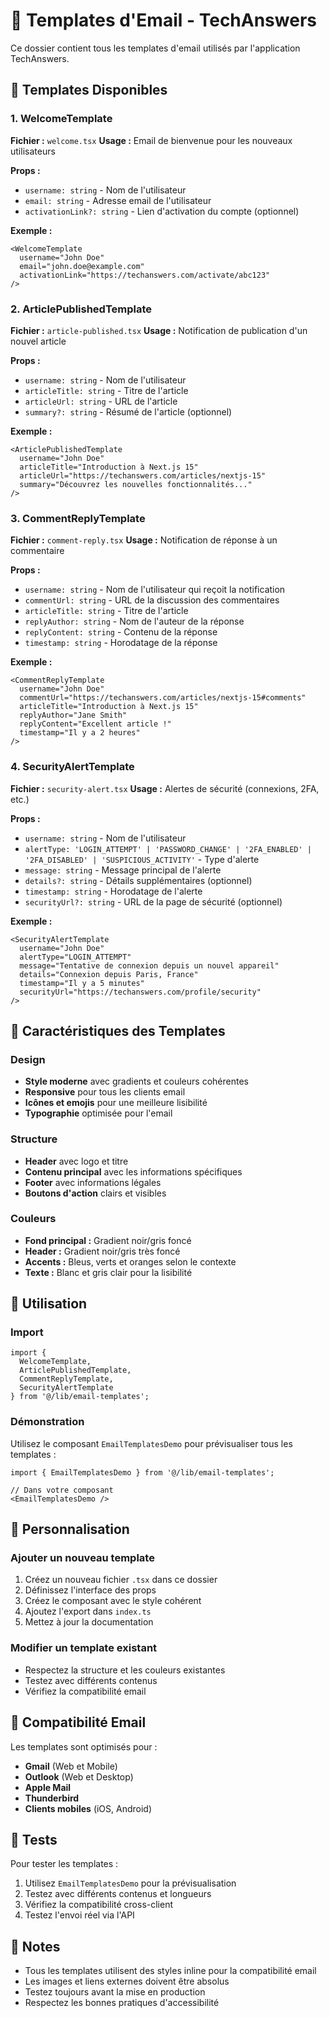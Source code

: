 # 📧 Templates d'Email - TechAnswers

Ce dossier contient tous les templates d'email utilisés par l'application TechAnswers.

## 🎯 Templates Disponibles

### 1. WelcomeTemplate
**Fichier :** `welcome.tsx`
**Usage :** Email de bienvenue pour les nouveaux utilisateurs

**Props :**
- `username: string` - Nom de l'utilisateur
- `email: string` - Adresse email de l'utilisateur
- `activationLink?: string` - Lien d'activation du compte (optionnel)

**Exemple :**
```tsx
<WelcomeTemplate
  username="John Doe"
  email="john.doe@example.com"
  activationLink="https://techanswers.com/activate/abc123"
/>
```

### 2. ArticlePublishedTemplate
**Fichier :** `article-published.tsx`
**Usage :** Notification de publication d'un nouvel article

**Props :**
- `username: string` - Nom de l'utilisateur
- `articleTitle: string` - Titre de l'article
- `articleUrl: string` - URL de l'article
- `summary?: string` - Résumé de l'article (optionnel)

**Exemple :**
```tsx
<ArticlePublishedTemplate
  username="John Doe"
  articleTitle="Introduction à Next.js 15"
  articleUrl="https://techanswers.com/articles/nextjs-15"
  summary="Découvrez les nouvelles fonctionnalités..."
/>
```

### 3. CommentReplyTemplate
**Fichier :** `comment-reply.tsx`
**Usage :** Notification de réponse à un commentaire

**Props :**
- `username: string` - Nom de l'utilisateur qui reçoit la notification
- `commentUrl: string` - URL de la discussion des commentaires
- `articleTitle: string` - Titre de l'article
- `replyAuthor: string` - Nom de l'auteur de la réponse
- `replyContent: string` - Contenu de la réponse
- `timestamp: string` - Horodatage de la réponse

**Exemple :**
```tsx
<CommentReplyTemplate
  username="John Doe"
  commentUrl="https://techanswers.com/articles/nextjs-15#comments"
  articleTitle="Introduction à Next.js 15"
  replyAuthor="Jane Smith"
  replyContent="Excellent article !"
  timestamp="Il y a 2 heures"
/>
```

### 4. SecurityAlertTemplate
**Fichier :** `security-alert.tsx`
**Usage :** Alertes de sécurité (connexions, 2FA, etc.)

**Props :**
- `username: string` - Nom de l'utilisateur
- `alertType: 'LOGIN_ATTEMPT' | 'PASSWORD_CHANGE' | '2FA_ENABLED' | '2FA_DISABLED' | 'SUSPICIOUS_ACTIVITY'` - Type d'alerte
- `message: string` - Message principal de l'alerte
- `details?: string` - Détails supplémentaires (optionnel)
- `timestamp: string` - Horodatage de l'alerte
- `securityUrl?: string` - URL de la page de sécurité (optionnel)

**Exemple :**
```tsx
<SecurityAlertTemplate
  username="John Doe"
  alertType="LOGIN_ATTEMPT"
  message="Tentative de connexion depuis un nouvel appareil"
  details="Connexion depuis Paris, France"
  timestamp="Il y a 5 minutes"
  securityUrl="https://techanswers.com/profile/security"
/>
```

## 🎨 Caractéristiques des Templates

### Design
- **Style moderne** avec gradients et couleurs cohérentes
- **Responsive** pour tous les clients email
- **Icônes et emojis** pour une meilleure lisibilité
- **Typographie** optimisée pour l'email

### Structure
- **Header** avec logo et titre
- **Contenu principal** avec les informations spécifiques
- **Footer** avec informations légales
- **Boutons d'action** clairs et visibles

### Couleurs
- **Fond principal :** Gradient noir/gris foncé
- **Header :** Gradient noir/gris très foncé
- **Accents :** Bleus, verts et oranges selon le contexte
- **Texte :** Blanc et gris clair pour la lisibilité

## 🚀 Utilisation

### Import
```tsx
import { 
  WelcomeTemplate, 
  ArticlePublishedTemplate,
  CommentReplyTemplate,
  SecurityAlertTemplate 
} from '@/lib/email-templates';
```

### Démonstration
Utilisez le composant `EmailTemplatesDemo` pour prévisualiser tous les templates :

```tsx
import { EmailTemplatesDemo } from '@/lib/email-templates';

// Dans votre composant
<EmailTemplatesDemo />
```

## 🔧 Personnalisation

### Ajouter un nouveau template
1. Créez un nouveau fichier `.tsx` dans ce dossier
2. Définissez l'interface des props
3. Créez le composant avec le style cohérent
4. Ajoutez l'export dans `index.ts`
5. Mettez à jour la documentation

### Modifier un template existant
- Respectez la structure et les couleurs existantes
- Testez avec différents contenus
- Vérifiez la compatibilité email

## 📱 Compatibilité Email

Les templates sont optimisés pour :
- **Gmail** (Web et Mobile)
- **Outlook** (Web et Desktop)
- **Apple Mail**
- **Thunderbird**
- **Clients mobiles** (iOS, Android)

## 🧪 Tests

Pour tester les templates :
1. Utilisez `EmailTemplatesDemo` pour la prévisualisation
2. Testez avec différents contenus et longueurs
3. Vérifiez la compatibilité cross-client
4. Testez l'envoi réel via l'API

## 📝 Notes

- Tous les templates utilisent des styles inline pour la compatibilité email
- Les images et liens externes doivent être absolus
- Testez toujours avant la mise en production
- Respectez les bonnes pratiques d'accessibilité 